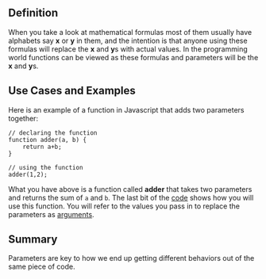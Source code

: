 ## Definition

When you take a look at mathematical formulas most of them usually have alphabets say **x** or **y** in them, and the intention is that anyone using these formulas will replace the **x** and **y**s with actual values. In the programming world functions can be viewed as these formulas and parameters will be the **x** and **y**s.


## Use Cases and Examples

Here is an example of a function in Javascript that adds two parameters together:

```
// declaring the function
function adder(a, b) {
    return a+b;
}

// using the function
adder(1,2);
```

What you have above is a function called **adder** that takes two parameters and returns the sum of `a` and `b`. The last bit of the [code](code.md) shows how you will use this function. 
You will refer to the values you pass in to replace the parameters as [arguments](argument.md).

## Summary

Parameters are key to how we end up getting different behaviors out of the same piece of code.
